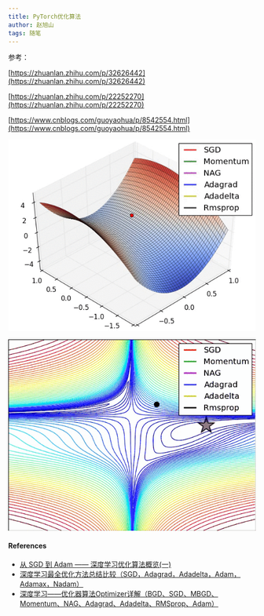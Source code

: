 ```yaml
---
title: PyTorch优化算法
author: 赵旭山
tags: 随笔
---
```




参考：

[https://zhuanlan.zhihu.com/p/32626442](https://zhuanlan.zhihu.com/p/32626442)

[https://zhuanlan.zhihu.com/p/22252270](https://zhuanlan.zhihu.com/p/22252270)

[https://www.cnblogs.com/guoyaohua/p/8542554.html](https://www.cnblogs.com/guoyaohua/p/8542554.html)

![](/assets/images/optimizationAlgorithmOfDNN.gif)

![](/assets/images/lossSurfaceOfDNN.gif)





#### References

* [从 SGD 到 Adam —— 深度学习优化算法概览(一)](https://zhuanlan.zhihu.com/p/32626442)
* [深度学习最全优化方法总结比较（SGD，Adagrad，Adadelta，Adam，Adamax，Nadam）](https://zhuanlan.zhihu.com/p/22252270)
* [深度学习——优化器算法Optimizer详解（BGD、SGD、MBGD、Momentum、NAG、Adagrad、Adadelta、RMSprop、Adam）](https://www.cnblogs.com/guoyaohua/p/8542554.html)

